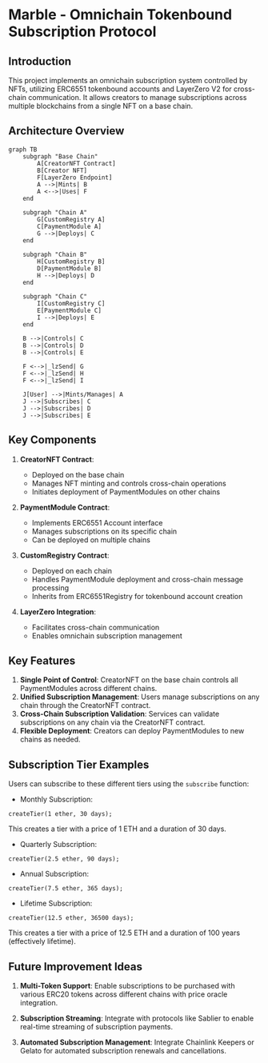 
# Marble - Omnichain Tokenbound Subscription Protocol

## Introduction

This project implements an omnichain subscription system controlled by NFTs, utilizing ERC6551 tokenbound accounts and LayerZero V2 for cross-chain communication. It allows creators to manage subscriptions across multiple blockchains from a single NFT on a base chain.

## Architecture Overview

```mermaid
graph TB
    subgraph "Base Chain"
        A[CreatorNFT Contract]
        B[Creator NFT]
        F[LayerZero Endpoint]
        A -->|Mints| B
        A <-->|Uses| F
    end
    
    subgraph "Chain A"
        G[CustomRegistry A]
        C[PaymentModule A]
        G -->|Deploys| C
    end
    
    subgraph "Chain B"
        H[CustomRegistry B]
        D[PaymentModule B]
        H -->|Deploys| D
    end
    
    subgraph "Chain C"
        I[CustomRegistry C]
        E[PaymentModule C]
        I -->|Deploys| E
    end
    
    B -->|Controls| C
    B -->|Controls| D
    B -->|Controls| E
    
    F <-->|_lzSend| G
    F <-->|_lzSend| H
    F <-->|_lzSend| I
    
    J[User] -->|Mints/Manages| A
    J -->|Subscribes| C
    J -->|Subscribes| D
    J -->|Subscribes| E
   ```
    
## Key Components

1. **CreatorNFT Contract**: 
   - Deployed on the base chain
   - Manages NFT minting and controls cross-chain operations
   - Initiates deployment of PaymentModules on other chains

2. **PaymentModule Contract**:
   - Implements ERC6551 Account interface
   - Manages subscriptions on its specific chain
   - Can be deployed on multiple chains

3. **CustomRegistry Contract**:
   - Deployed on each chain
   - Handles PaymentModule deployment and cross-chain message processing
   - Inherits from ERC6551Registry for tokenbound account creation

4. **LayerZero Integration**:
   - Facilitates cross-chain communication
   - Enables omnichain subscription management


## Key Features

1. **Single Point of Control**: CreatorNFT on the base chain controls all PaymentModules across different chains.
2. **Unified Subscription Management**: Users manage subscriptions on any chain through the CreatorNFT contract.
3. **Cross-Chain Subscription Validation**: Services can validate subscriptions on any chain via the CreatorNFT contract.
4. **Flexible Deployment**: Creators can deploy PaymentModules to new chains as needed.

## Subscription Tier Examples

Users can subscribe to these different tiers using the `subscribe` function:

- Monthly Subscription:

```solidity
createTier(1 ether, 30 days);
```

This creates a tier with a price of 1 ETH and a duration of 30 days.

- Quarterly Subscription:

```solidity
createTier(2.5 ether, 90 days);
```



- Annual Subscription:

```solidity
createTier(7.5 ether, 365 days);
```



- Lifetime Subscription:

```solidity
createTier(12.5 ether, 36500 days);
```

This creates a tier with a price of 12.5 ETH and a duration of 100 years (effectively lifetime).

## Future Improvement Ideas

1. **Multi-Token Support**: Enable subscriptions to be purchased with various ERC20 tokens across different chains with price oracle integration.

2. **Subscription Streaming**: Integrate with protocols like Sablier to enable real-time streaming of subscription payments.

3. **Automated Subscription Management**: Integrate Chainlink Keepers or Gelato for automated subscription renewals and cancellations.

